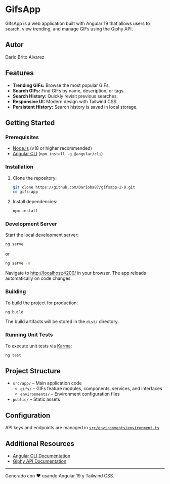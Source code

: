 # GifsApp

GifsApp is a web application built with Angular 19 that allows users to search, view trending, and manage GIFs using the Giphy API.

## Autor
Dario Brito Alvarez

## Features

- **Trending GIFs:** Browse the most popular GIFs.
- **Search GIFs:** Find GIFs by name, description, or tags.
- **Search History:** Quickly revisit previous searches.
- **Responsive UI:** Modern design with Tailwind CSS.
- **Persistent History:** Search history is saved in local storage.

## Getting Started

### Prerequisites

- [Node.js](https://nodejs.org/) (v18 or higher recommended)
- [Angular CLI](https://angular.dev/tools/cli) (`npm install -g @angular/cli`)

### Installation

1. Clone the repository:
   ```bash
   git clone https://github.com/Darioba87/gifsapp-2-0.git
   cd gifs-app
   ```
2. Install dependencies:
   ```bash
   npm install
   ```

### Development Server

Start the local development server:
```bash
ng serve
```
or

```bash
ng serve -o
```
Navigate to [http://localhost:4200/](http://localhost:4200/) in your browser. The app reloads automatically on code changes.

### Building

To build the project for production:
```bash
ng build
```
The build artifacts will be stored in the `dist/` directory.

### Running Unit Tests

To execute unit tests via [Karma](https://karma-runner.github.io):
```bash
ng test
```

## Project Structure

- `src/app/` – Main application code
  - `gifs/` – GIFs feature modules, components, services, and interfaces
  - `environments/` – Environment configuration files
- `public/` – Static assets

## Configuration

API keys and endpoints are managed in [`src/environments/environment.ts`](src/environments/environment.ts).

## Additional Resources

- [Angular CLI Documentation](https://angular.dev/tools/cli)
- [Giphy API Documentation](https://developers.giphy.com/docs/api/)

---
Generado con ❤️ usando Angular 19 y Tailwind CSS.

